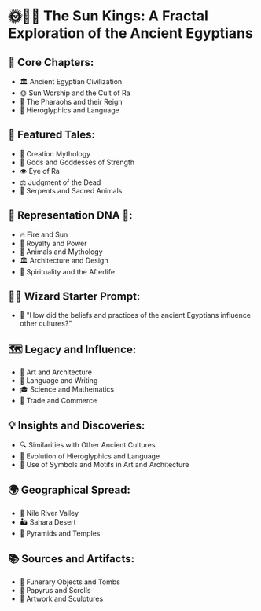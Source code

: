 # 🌞👑🧬 The Sun Kings: A Fractal Exploration of the Ancient Egyptians

## 🔑 Core Chapters:
* 🏛️ Ancient Egyptian Civilization
* 🌞 Sun Worship and the Cult of Ra
* 👑 The Pharaohs and their Reign
* 🧬 Hieroglyphics and Language

## 🌟 Featured Tales:
* 🌅 Creation Mythology
* 💪 Gods and Goddesses of Strength
* 👁️ Eye of Ra
* ⚖️ Judgment of the Dead
* 🐍 Serpents and Sacred Animals

## 🧬 Representation DNA 🧬:
* 🔥 Fire and Sun
* 👑 Royalty and Power
* 🐍 Animals and Mythology
* 🏛️ Architecture and Design
* 🧘 Spirituality and the Afterlife

## 🧙‍♂️ Wizard Starter Prompt:
* 🤔 "How did the beliefs and practices of the ancient Egyptians influence other cultures?"

## 🗺️ Legacy and Influence:
* 🏺 Art and Architecture
* 📜 Language and Writing
* 🎓 Science and Mathematics
* 🏺 Trade and Commerce

## 💡 Insights and Discoveries:
* 🔍 Similarities with Other Ancient Cultures
* 📜 Evolution of Hieroglyphics and Language
* 🏺 Use of Symbols and Motifs in Art and Architecture

## 🌍 Geographical Spread:
* 🐫 Nile River Valley
* 🏜️ Sahara Desert
* 🏺 Pyramids and Temples

## 📚 Sources and Artifacts:
* 🏺 Funerary Objects and Tombs
* 📜 Papyrus and Scrolls
* 🎨 Artwork and Sculptures
